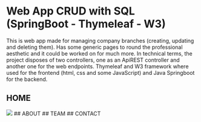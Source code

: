 # Web App CRUD with SQL (SpringBoot - Thymeleaf - W3)

This is web app made for managing company branches (creating, updating and deleting them). Has some generic pages to round the professional aesthetic and it could be worked on for much more. In technical terms, the project disposes of two controllers, one as an ApiREST controller and another one for the web endpoints. Thymeleaf and W3 framework where used for the frontend (html, css and some JavaScript) and Java Springboot for the backend.

## HOME
<img src="Bootcamp_IT_Academy/2.Advanced_JAVA_Specialization/Sprint_5_Spring_Framework_Advance/s05t01n01/src/main/resources/static/images/Home1.png">
## ABOUT
## TEAM
## CONTACT
